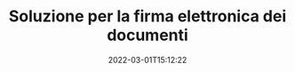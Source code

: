 ---
############################# Static ############################
layout: "product"
date: 2022-03-01T15:12:22
draft: false
#operation: 
#signaturetype: 
#fileformat: 
#productName: Java
lang: it
#productCode: java
#otherformats: 
#breadcrumb: Put  signature on  for Java
product: "Signature"
product_tag: "signature"

############################# Head ############################
head_title: "App di firma digitale C# .NET, Java, Node.js"
head_description: "Integra le firme elettroniche nelle applicazioni .NET, Java o Node.js con GroupDocs.Signature. Firma i formati di documenti aziendali più diffusi."

############################# Header ############################
title: "Soluzione per la firma elettronica dei documenti"
description: "Firma documenti digitali e immagini su qualsiasi piattaforma utilizzando le nostre API flessibili e soluzioni basate su app per programmatori e utenti finali."

############################# APIs ###############################
apis:
  enable: true

  api:
    # api loop
    - title: "Le API GroupDocs.Signature High Code includono"
      link: "/signature/"
      label: "Visualizza tutte le API High Code"
      api_product:
        # api_product loop
        - link: "/signature/net/"
          img_alt: "GroupDocs.Signature for .NET"
          image: "/border/groupdocs-signature-net.svg"
          product: "GroupDocs.Signature for"
          platform: ".NET"
          content: "API .NET nativa per aggiungere, cercare e verificare i tipi di firma digitale più diffusi in Microsoft Office, PDF, immagini e vari altri formati nelle applicazioni .NET."

        # api_product loop
        - link: "/signature/java/"
          img_alt: "GroupDocs.Signature for Java"
          image: "/border/groupdocs-signature-java.svg"
          product: "GroupDocs.Signature for"
          platform: "Java"
          content: "Potenzia le applicazioni Java con funzionalità di firma elettronica per firmare digitalmente un'ampia gamma di documenti e immagini su qualsiasi sistema operativo con JDK installato."

        # api_product loop
        - link: "/signature/nodejs-java/"
          img_alt: "GroupDocs.Signature for Node.js via Java"
          image: "/border/groupdocs-signature-nodejs-java.svg"
          product: "GroupDocs.Signature for"
          platform: "Node.js"
          content: "La nostra soluzione Node.js estende le tue applicazioni aziendali con la firma digitale. Inserisci facilmente firme elettroniche su documenti e formati di immagine più diffusi."

    # api loop
    - title: "Le API GroupDocs.Signature Low Code includono"
      link: "https://products.groupdocs.cloud/signature"
      label: "Visualizza tutte le API a basso codice"
      api_product:
        # api_product loop
        - link: "https://products.groupdocs.cloud/signature/curl"
          img_alt: "GroupDocs.Signature Cloud for cURL"
          image: "https://www.groupdocs.cloud/templates/groupdocscloud/images/sdk/272x272/groupdocs_signature-for-curl.png"
          product: "GroupDocs.Signature"
          platform: "Cloud for cURL"
          content: "Lavora con l'API di firma del documento RESTful cURL per aggiungere e manipolare diversi tipi di firma in tutti i formati di documenti più diffusi, inclusi PDF, Word, Excel e immagini."

        # api_product loop
        - link: "https://products.groupdocs.cloud/signature/net"
          img_alt: "GroupDocs.Signature Cloud SDK for .NET"
          image: "https://www.groupdocs.cloud/templates/groupdocscloud/images/sdk/272x272/groupdocs_signature-for-net.png"
          product: "GroupDocs.Signature"
          platform: "Cloud SDK for .NET"
          content: "Utilizza facilmente l'API RESTful della firma elettronica con .NET SDK per gestire la firma digitale in una serie di formati di documenti all'interno delle applicazioni .NET."

        # api_product loop
        - link: "https://products.groupdocs.cloud/signature/java"
          img_alt: "GroupDocs.Signature Cloud SDK for Java"
          image: "https://www.groupdocs.cloud/templates/groupdocscloud/images/sdk/272x272/groupdocs_signature-for-java.png"
          product: "GroupDocs.Signature"
          platform: "Cloud SDK for Java"
          content: "Implementa funzionalità avanzate di firma dei documenti nelle tue applicazioni Java con l'SDK per la firma dei documenti appositamente progettato per Java."

    # api loop
    - title: "GroupDocs.Signature Nessuna app di codice include"
      link: "https://products.groupdocs.app/signature"
      label: "Visualizza tutte le app senza codice"
      api_product:
        # api_product loop
        - link: "https://products.groupdocs.app/signature/total"
          img_alt: "GroupDocs.Signature Total"
          image: "https://www.aspose.cloud/templates/asposeapp/images/products/logo/aspose_signature-app.png"
          product: "GroupDocs.Signature"
          platform: "Total"
          content: "Firma file Microsoft Word, Excel, PowerPoint, Visio e PDF con testo, immagine, codice a barre o codice QR."

        # api_product loop
        - link: "https://products.groupdocs.app/signature/docx"
          img_alt: "GroupDocs.Signature DOCX"
          image: "https://www.aspose.cloud/templates/groupdocsapp/images/products/logo/groupdocs_words-app.png"
          product: "GroupDocs.Signature"
          platform: "DOCX"
          content: "Firma digitalmente i documenti Word online direttamente dal tuo browser gratuitamente."

        # api_product loop
        - link: "https://products.groupdocs.app/signature/pdf"
          img_alt: "GroupDocs.Signature PDF"
          image: "https://www.aspose.cloud/templates/groupdocsapp/images/products/logo/groupdocs_pdf-app.png"
          product: "GroupDocs.Signature"
          platform: "PDF"
          content: "Firma elettronica dei file PDF utilizzando testo, immagine o codice a barre da qualsiasi browser web."

############################# Back to top ###############################
back_to_top:
  enable: true
---